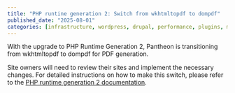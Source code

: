 ```yaml
---
title: "PHP runtine generation 2: Switch from wkhtmltopdf to dompdf"
published_date: "2025-08-01"
categories: [infrastructure, wordpress, drupal, performance, plugins, modules, action-required, new-feature]
---
```


With the upgrade to PHP Runtime Generation 2, Pantheon is transitioning from wkhtmltopdf to dompdf for PDF generation.

Site owners will need to review their sites and implement the necessary changes. For detailed instructions on how to make this switch, please refer to the [PHP runtime generation 2 documentation](https://docs.pantheon.io/php-runtime-generation-2).
